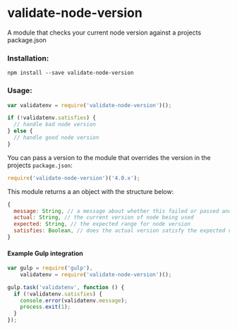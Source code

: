 # validate-node-version

A module that checks your current node version against a projects package.json

### Installation:

```
npm install --save validate-node-version
```

### Usage:

```js
var validatenv = require('validate-node-version')();

if (!validatenv.satisfies) {
  // handle bad node version
} else {
  // handle good node version
}
```

You can pass a version to the module that overrides the version in the projects `package.json`:

```js
require('validate-node-version')('4.0.x');
```

This module returns a an object with the structure below:

```js
{
  message: String, // a message about whether this failed or passed and why
  actual: String, // the current version of node being used
  expected: String, // the expected range for node version
  satisfies: Boolean, // does the actual version satisfy the expected version
}
```

#### Example Gulp integration

```js
var gulp = require('gulp'),
    validatenv = require('validate-node-version')();

gulp.task('validatenv', function () {
  if (!validatenv.satisfies) {
    console.error(validatenv.message);
    process.exit(1);
  }
});
```

